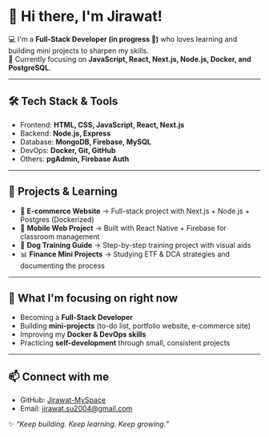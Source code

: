 # 👋 Hi there, I'm Jirawat!  

💻 I'm a **Full-Stack Developer (in progress 🚀)** who loves learning and building mini projects to sharpen my skills.  
🎯 Currently focusing on **JavaScript, React, Next.js, Node.js, Docker, and PostgreSQL**.  

---

## 🛠 Tech Stack & Tools  
- Frontend: **HTML, CSS, JavaScript, React, Next.js**  
- Backend: **Node.js, Express**  
- Database: **MongoDB, Firebase, MySQL**  
- DevOps: **Docker, Git, GitHub**  
- Others: **pgAdmin, Firebase Auth**  

---

## 🚀 Projects & Learning  
- 🛒 **E-commerce Website** → Full-stack project with Next.js + Node.js + Postgres (Dockerized)  
- 📱 **Mobile Web Project** → Built with React Native + Firebase for classroom management  
- 🐶 **Dog Training Guide** → Step-by-step training project with visual aids  
- 📊 **Finance Mini Projects** → Studying ETF & DCA strategies and documenting the process  

---

## 🌱 What I'm focusing on right now  
- Becoming a **Full-Stack Developer**  
- Building **mini-projects** (to-do list, portfolio website, e-commerce site)  
- Improving my **Docker & DevOps skills**  
- Practicing **self-development** through small, consistent projects  

---

## 📫 Connect with me  
- GitHub: [Jirawat-MySpace](https://github.com/Jirawat-MySpace)   
- Email: jirawat.su2004@gmail.com  

✨ *“Keep building. Keep learning. Keep growing.”*  

